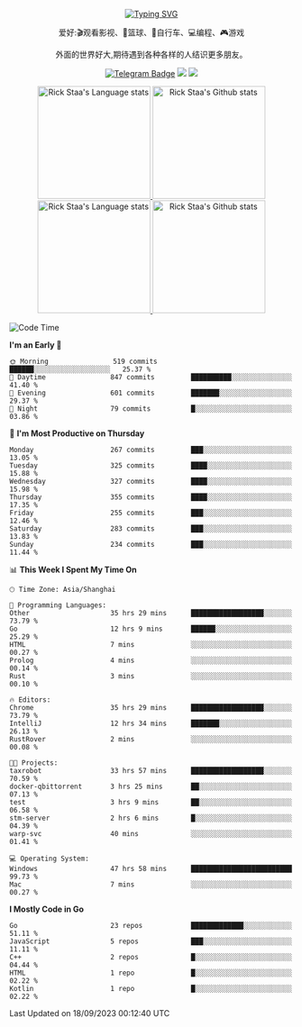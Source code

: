 <div align="center"> 

[![Typing SVG](https://readme-typing-svg.herokuapp.com?size=25&duration=2500&color=eeeeee&vCenter=true&width=200&height=40&lines=Hi+there+%F0%9F%91%8B%F0%9F%8F%BB;I'm+DanBai)](https://git.io/typing-svg)

爱好:🎬观看影视、🏀篮球、🚴自行车、💻编程、🎮游戏

外面的世界好大,期待遇到各种各样的人结识更多朋友。

[![Telegram Badge](https://img.shields.io/badge/-Telegram-blue?style=flat&logo=Telegram&logoColor=white)](https://t.me/danbai9420) 
[![](https://img.shields.io/badge/-Blog-brightgreen?style=flat&logo=Blogger&logoColor=white)](https://p00q.cn)
[![](https://img.shields.io/badge/-Email-red?style=flat&logo=Mail.Ru&logoColor=white)](mailto:danbai@88.com)
</div>

<!-- Light Mode -->
<div align="center"> 
<a href="https://github.com/anuraghazra/github-readme-stats#gh-light-mode-only">
<img height=200 src="https://github-readme-stats.vercel.app/api/top-langs/?username=danbai225&layout=compact&langs_count=10&hide_border=1&role=OWNER,COLLABORATOR#gh-light-mode-only" alt="Rick Staa's Language stats" />
</a>
<a href="https://github.com/anuraghazra/github-readme-stats#gh-light-mode-only">
<img height=200 src="https://github-readme-stats.vercel.app/api?username=danbai225&show_icons=true&count_private=true&line_height=28&hide_border=1&include_all_commits=true&card_width=450&role=OWNER,COLLABORATOR&exclude_repo=github-readme-stats#gh-light-mode-only" alt="Rick Staa's Github stats" />
</a>
</div>

<!-- Dark Mode -->
<div align="center"> 
<a href="https://github.com/anuraghazra/github-readme-stats#gh-dark-mode-only">
<img height=200 src="https://github-readme-stats.vercel.app/api/top-langs/?username=danbai225&layout=compact&langs_count=10&hide_border=1&role=OWNER,COLLABORATOR&theme=github_dark#gh-dark-mode-only" alt="Rick Staa's Language stats" />
</a>
<a href="https://github.com/anuraghazra/github-readme-stats#gh-dark-mode-only">
<img height=200 src="https://github-readme-stats.vercel.app/api?username=danbai225&show_icons=true&count_private=true&line_height=28&hide_border=1&include_all_commits=true&card_width=450&role=OWNER,COLLABORATOR&exclude_repo=github-readme-stats&theme=github_dark#gh-dark-mode-only" alt="Rick Staa's Github stats" />
</a>
</div>

<!--START_SECTION:waka-->
![Code Time](http://img.shields.io/badge/Code%20Time-1%2C120%20hrs%2052%20mins-blue)

**I'm an Early 🐤** 

```text
🌞 Morning                519 commits         ██████░░░░░░░░░░░░░░░░░░░   25.37 % 
🌆 Daytime                847 commits         ██████████░░░░░░░░░░░░░░░   41.40 % 
🌃 Evening                601 commits         ███████░░░░░░░░░░░░░░░░░░   29.37 % 
🌙 Night                  79 commits          █░░░░░░░░░░░░░░░░░░░░░░░░   03.86 % 
```
📅 **I'm Most Productive on Thursday** 

```text
Monday                   267 commits         ███░░░░░░░░░░░░░░░░░░░░░░   13.05 % 
Tuesday                  325 commits         ████░░░░░░░░░░░░░░░░░░░░░   15.88 % 
Wednesday                327 commits         ████░░░░░░░░░░░░░░░░░░░░░   15.98 % 
Thursday                 355 commits         ████░░░░░░░░░░░░░░░░░░░░░   17.35 % 
Friday                   255 commits         ███░░░░░░░░░░░░░░░░░░░░░░   12.46 % 
Saturday                 283 commits         ███░░░░░░░░░░░░░░░░░░░░░░   13.83 % 
Sunday                   234 commits         ███░░░░░░░░░░░░░░░░░░░░░░   11.44 % 
```


📊 **This Week I Spent My Time On** 

```text
🕑︎ Time Zone: Asia/Shanghai

💬 Programming Languages: 
Other                    35 hrs 29 mins      ██████████████████░░░░░░░   73.79 % 
Go                       12 hrs 9 mins       ██████░░░░░░░░░░░░░░░░░░░   25.29 % 
HTML                     7 mins              ░░░░░░░░░░░░░░░░░░░░░░░░░   00.27 % 
Prolog                   4 mins              ░░░░░░░░░░░░░░░░░░░░░░░░░   00.14 % 
Rust                     3 mins              ░░░░░░░░░░░░░░░░░░░░░░░░░   00.10 % 

🔥 Editors: 
Chrome                   35 hrs 29 mins      ██████████████████░░░░░░░   73.79 % 
IntelliJ                 12 hrs 34 mins      ███████░░░░░░░░░░░░░░░░░░   26.13 % 
RustRover                2 mins              ░░░░░░░░░░░░░░░░░░░░░░░░░   00.08 % 

🐱‍💻 Projects: 
taxrobot                 33 hrs 57 mins      ██████████████████░░░░░░░   70.59 % 
docker-qbittorrent       3 hrs 25 mins       ██░░░░░░░░░░░░░░░░░░░░░░░   07.13 % 
test                     3 hrs 9 mins        ██░░░░░░░░░░░░░░░░░░░░░░░   06.58 % 
stm-server               2 hrs 6 mins        █░░░░░░░░░░░░░░░░░░░░░░░░   04.39 % 
warp-svc                 40 mins             ░░░░░░░░░░░░░░░░░░░░░░░░░   01.41 % 

💻 Operating System: 
Windows                  47 hrs 58 mins      █████████████████████████   99.73 % 
Mac                      7 mins              ░░░░░░░░░░░░░░░░░░░░░░░░░   00.27 % 
```

**I Mostly Code in Go** 

```text
Go                       23 repos            █████████████░░░░░░░░░░░░   51.11 % 
JavaScript               5 repos             ███░░░░░░░░░░░░░░░░░░░░░░   11.11 % 
C++                      2 repos             █░░░░░░░░░░░░░░░░░░░░░░░░   04.44 % 
HTML                     1 repo              █░░░░░░░░░░░░░░░░░░░░░░░░   02.22 % 
Kotlin                   1 repo              █░░░░░░░░░░░░░░░░░░░░░░░░   02.22 % 
```




 Last Updated on 18/09/2023 00:12:40 UTC
<!--END_SECTION:waka-->
